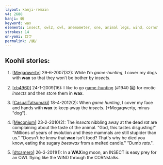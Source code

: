 ```yaml
---
layout: kanji-remain
v4: 2688
kanji: 蝋
keyword: wax
elements: insect, owl2, owl, anemometer, one, animal legs, wind, cornstalk, corncob
strokes: 14
on-yomi: ロウ
permalink: /蝋/
---
```


## Koohii stories: 

1) [<a href="http://kanji.koohii.com/profile/Megaqwerty">Megaqwerty</a>] 29-6-2007(32): While I’m <em>game-hunting</em>, I cover my dogs with<strong> wax</strong> so that they won’t be bother by <em>insects</em>.

2) [<a href="http://kanji.koohii.com/profile/cb4960">cb4960</a>] 24-1-2009(16): I like to go <a href="http://kanji.koohii.com/study/kanji/1940">game-hunting</a> (#1940 猟) for exotic <em>insects</em> and then store them in <strong>wax</strong>.

3) [<a href="http://kanji.koohii.com/profile/CasualTatsumaki">CasualTatsumaki</a>] 18-4-2012(2): When <em>game hunting</em>, I cover my face and hands with<strong> wax</strong> to keep away the <em>insects</em>. (+Megaqwerty, minus &quot;dog&quot;).

4) [<a href="http://kanji.koohii.com/profile/Meconium">Meconium</a>] 23-2-2010(2): The <em>insects</em> nibbling away at the dead <em>rat</em> are complaining about the taste of the animal. &quot;God, this tastes disgusting!&quot; &quot;Millions of years of evolution and these mammals are still stupider than us.&quot; &quot;Doesn&#039;t he know that<strong> wax</strong> isn&#039;t food? That&#039;s why he died you know, eating the sugary <em>beeswax</em> from a melted candle.&quot; &quot;Dumb <em>rats</em>.&quot;.

5) [<a href="http://kanji.koohii.com/profile/dtcamero">dtcamero</a>] 26-3-2011(1): In a<strong> WAX</strong>ing moon, an INSECT is easy prey for an OWL flying like the WIND through the CORNstalks.

